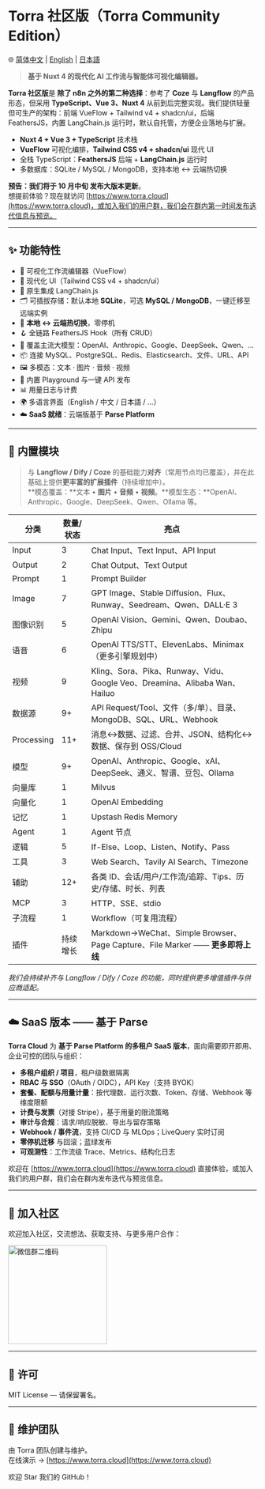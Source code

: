  
# Torra 社区版（Torra Community Edition）

🌐 [简体中文](./README.md) | [English](./README.en.md) | [日本語](./README.ja.md)

> **基于 Nuxt 4 的现代化 AI 工作流与智能体可视化编辑器。**

**Torra 社区版**是 **除了 n8n 之外的第二种选择**：参考了 **Coze** 与 **Langflow** 的产品形态，但采用 **TypeScript、Vue 3、Nuxt 4** 从前到后完整实现。我们提供轻量但可生产的架构：前端 VueFlow + Tailwind v4 + shadcn/ui，后端 FeathersJS，内置 LangChain.js 运行时，默认自托管，方便企业落地与扩展。

- **Nuxt 4 + Vue 3 + TypeScript** 技术栈  
- **VueFlow** 可视化编排，**Tailwind CSS v4 + shadcn/ui** 现代 UI  
- 全栈 TypeScript：**FeathersJS** 后端 + **LangChain.js** 运行时  
- 多数据库：SQLite / MySQL / MongoDB，支持本地 ↔ 云端热切换

**预告：**我们将于 **10 月中旬** 发布**大版本更新**。  
想提前体验？现在就访问 [https://www.torra.cloud](https://www.torra.cloud)，或加入我们的用户群，我们会在群内第一时间发布迭代信息与预览。

---

## ✨ 功能特性

- 🚀 可视化工作流编辑器（VueFlow）  
- 🎨 现代化 UI（Tailwind CSS v4 + shadcn/ui）  
- 🤖 原生集成 LangChain.js  
- 🗂 可插拔存储：默认本地 **SQLite**，可选 **MySQL / MongoDB**，一键迁移至远端实例  
- 🔄 **本地 ↔ 云端热切换**，零停机  
- 🪝 全链路 FeathersJS Hook（所有 CRUD）  
- 🧠 覆盖主流大模型：OpenAI、Anthropic、Google、DeepSeek、Qwen、…  
- 📦 连接 MySQL、PostgreSQL、Redis、Elasticsearch、文件、URL、API  
- 🖼 多模态：文本 · 图片 · 音频 · 视频  
- 🧪 内置 Playground 与一键 API 发布  
- 📊 用量日志与计费  
- 🌍 多语言界面（English / 中文 / 日本語 / …）  
- ☁️ **SaaS 就绪**：云端版基于 **Parse Platform**

---

## 🧩 内置模块

> 与 **Langflow / Dify / Coze** 的基础能力**对齐**（常用节点均已覆盖），并在此基础上提供**更丰富的扩展插件**（持续增加中）。  
> **模态覆盖：**文本 • **图片** • **音频** • **视频**。**模型生态：**OpenAI、Anthropic、Google、DeepSeek、Qwen、Ollama 等。

| 分类              | 数量/状态 | 亮点                                                                             |
| ----------------- | -------- | -------------------------------------------------------------------------------- |
| Input             | 3        | Chat Input、Text Input、API Input                                                |
| Output            | 2        | Chat Output、Text Output                                                         |
| Prompt            | 1        | Prompt Builder                                                                   |
| Image             | 7        | GPT Image、Stable Diffusion、Flux、Runway、Seedream、Qwen、DALL·E 3              |
| 图像识别          | 5        | OpenAI Vision、Gemini、Qwen、Doubao、Zhipu                                       |
| 语音              | 6        | OpenAI TTS/STT、ElevenLabs、Minimax（更多引擎规划中）                            |
| 视频              | 9        | Kling、Sora、Pika、Runway、Vidu、Google Veo、Dreamina、Alibaba Wan、Hailuo      |
| 数据源            | 9+       | API Request/Tool、文件（多/单）、目录、MongoDB、SQL、URL、Webhook               |
| Processing        | 11+      | 消息↔数据、过滤、合并、JSON、结构化↔数据、保存到 OSS/Cloud                      |
| 模型              | 9+       | OpenAI、Anthropic、Google、xAI、DeepSeek、通义、智谱、豆包、Ollama               |
| 向量库            | 1        | Milvus                                                                           |
| 向量化            | 1        | OpenAI Embedding                                                                 |
| 记忆              | 1        | Upstash Redis Memory                                                             |
| Agent             | 1        | Agent 节点                                                                       |
| 逻辑              | 5        | If-Else、Loop、Listen、Notify、Pass                                              |
| 工具              | 3        | Web Search、Tavily AI Search、Timezone                                           |
| 辅助              | 12+      | 各类 ID、会话/用户/工作流/追踪、Tips、历史/存储、时长、列表                     |
| MCP               | 3        | HTTP、SSE、stdio                                                                 |
| 子流程            | 1        | Workflow（可复用流程）                                                           |
| 插件              | 持续增长 | Markdown→WeChat、Simple Browser、Page Capture、File Marker —— **更多即将上线**  |

_我们会持续补齐与 Langflow / Dify / Coze 的功能，同时提供更多增值插件与供应商适配。_

---

## ☁️ SaaS 版本 —— 基于 Parse

**Torra Cloud** 为 **基于 Parse Platform 的多租户 SaaS 版本**，面向需要即开即用、企业可控的团队与组织：

- **多租户组织 / 项目**，租户级数据隔离  
- **RBAC 与 SSO**（OAuth / OIDC），API Key（支持 BYOK）  
- **套餐、配额与用量计量**：按代理数、运行次数、Token、存储、Webhook 等维度限额  
- **计费与发票**（对接 Stripe），基于用量的限流策略  
- **审计与合规**：请求/响应脱敏、导出与留存策略  
- **Webhook / 事件流**，支持 CI/CD 与 MLOps；LiveQuery 实时订阅  
- **零停机迁移** 与回滚；蓝绿发布  
- **可观测性**：工作流级 Trace、Metrics、结构化日志  

欢迎在 [https://www.torra.cloud](https://www.torra.cloud) 直接体验，或加入我们的用户群，我们会在群内发布迭代与预览信息。

---

## 📱  加入社区

欢迎加入社区，交流想法、获取支持、与更多用户合作：

<img src="https://file.web.hlingsoft.com/HK8AYmIErpERLFQTqJN3LSTe6KEt1T8H/torra.jpg" alt="微信群二维码" width="200" />

 
---

## 📄 许可

MIT License — 请保留署名。

---

## 🙌 维护团队

由 Torra 团队创建与维护。  
在线演示 → [https://www.torra.cloud](https://www.torra.cloud)

欢迎 Star 我们的 GitHub！
 